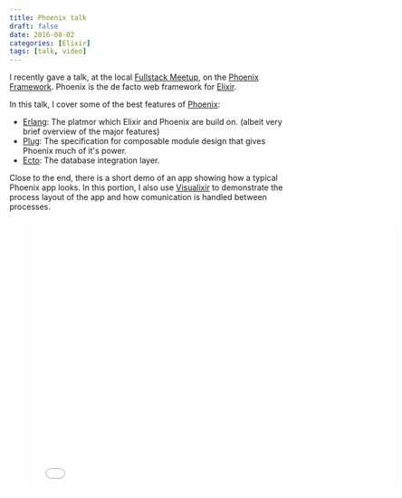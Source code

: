 ```yaml
---
title: Phoenix talk
draft: false
date: 2016-08-02
categories: [Elixir]
tags: [talk, video]
---
```

I recently gave a talk, at the local [Fullstack Meetup](http://www.fullstack.org/), on the [Phoenix Framework](http://www.phoenixframework.org/). Phoenix is the de
facto web framework for [Elixir](http://elixir-lang.org/).

In this talk, I cover some of the best features of [Phoenix](http://www.phoenixframework.org/):

-   [Erlang](http://www.erlang.org/): The platmor which Elixir and Phoenix are build on. (albeit
    very brief overview of the major features)
-   [Plug](https://github.com/elixir-lang/plug): The specification for composable module design that gives
    Phoenix much of it's power.
-   [Ecto](https://hexdocs.pm/ecto/Ecto.html): The database integration layer.

Close to the end, there is a short demo of an app showing how a typical Phoenix
app looks. In this portion, I also use [Visualixir](https://github.com/koudelka/visualixir) to demonstrate the process layout of the app and how comunication is handled between processes.

<div class="video">
    <figure>
        <iframe width="640" height="480" src="//www.youtube.com/embed/h4z7WnMLXKI" frameborder="0" allowfullscreen></iframe>
    </figure>
</div>

